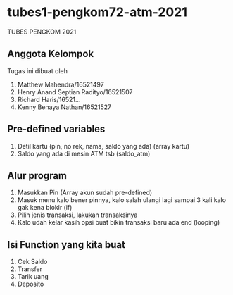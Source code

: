 # tubes1-pengkom72-atm-2021
TUBES PENGKOM 2021

## Anggota Kelompok
Tugas ini dibuat oleh
<ol>
  <li>Matthew Mahendra/16521497</li>
  <li>Henry Anand Septian Radityo/16521507</li>
  <li>Richard Haris/16521...</li>
  <li>Kenny Benaya Nathan/16521527</li>
</ol>

## Pre-defined variables
<ol>
  <li>Detil kartu (pin, no rek, nama, saldo yang ada) (array kartu)</li>
  <li>Saldo yang ada di mesin ATM tsb (saldo_atm)</li>
 </ol>
 
## Alur program
<ol>
  <li>Masukkan Pin (Array akun sudah pre-defined)</li>
  <li>Masuk menu kalo bener pinnya, kalo salah ulangi lagi sampai 3 kali kalo gak kena blokir (if)</li>
  <li>Pilih jenis transaksi, lakukan transaksinya</li>
  <li>Kalo udah kelar kasih opsi buat bikin transaksi baru ada end (looping)</li>
</ol>

## Isi Function yang kita buat
<ol>
  <li>Cek Saldo</li>
  <li>Transfer</li>
  <li>Tarik uang</li>
  <li>Deposito</li>
</ol>

